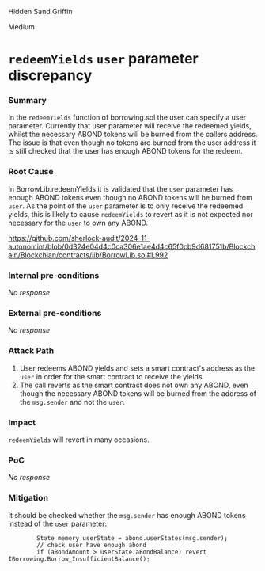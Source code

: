 Hidden Sand Griffin

Medium

# `redeemYields` `user` parameter discrepancy

### Summary

In the `redeemYields` function of borrowing.sol the user can specify a user parameter. Currently that user parameter will receive the redeemed yields, whilst the necessary ABOND tokens will be burned from the callers address. The issue is that even though no tokens are burned from the user address it is still checked that the user has enough ABOND tokens for the redeem.

### Root Cause

In BorrowLib.redeemYields it is validated that the `user` parameter has enough ABOND tokens even though no ABOND tokens will be burned from `user`. As the point of the `user` parameter is to only receive the redeemed yields, this is likely to cause `redeemYields` to revert as it is not expected nor necessary for the `user` to own any ABOND.

https://github.com/sherlock-audit/2024-11-autonomint/blob/0d324e04d4c0ca306e1ae4d4c65f0cb9d681751b/Blockchain/Blockchian/contracts/lib/BorrowLib.sol#L992

### Internal pre-conditions

_No response_

### External pre-conditions

_No response_

### Attack Path

1. User redeems ABOND yields and sets a smart contract's address as the `user` in order for the smart contract to receive the yields.
2. The call reverts as the smart contract does not own any ABOND, even though the necessary ABOND tokens will be burned from the address of the `msg.sender` and not the `user`.

### Impact

`redeemYields` will revert in many occasions.

### PoC

_No response_

### Mitigation

It should be checked whether the `msg.sender` has enough ABOND tokens instead of the `user` parameter:

```solidity
        State memory userState = abond.userStates(msg.sender);
        // check user have enough abond
        if (aBondAmount > userState.aBondBalance) revert IBorrowing.Borrow_InsufficientBalance();
```